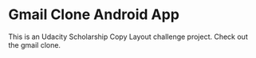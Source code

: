 # Gmail Clone Android App

This is an Udacity Scholarship Copy Layout challenge project. Check out the gmail clone.

